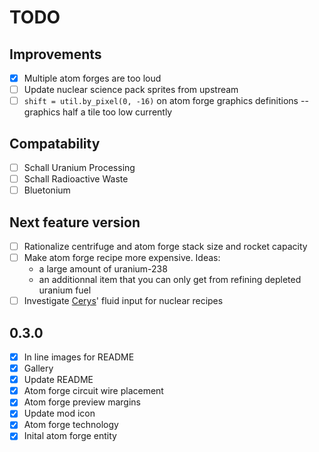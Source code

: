 # TODO

## Improvements

- [X] Multiple atom forges are too loud
- [ ] Update nuclear science pack sprites from upstream
- [ ] `shift = util.by_pixel(0, -16)` on atom forge graphics definitions -- graphics half a tile too low currently

## Compatability

- [ ] Schall Uranium Processing
- [ ] Schall Radioactive Waste
- [ ] Bluetonium

## Next feature version

- [ ] Rationalize centrifuge and atom forge stack size and rocket capacity
- [ ] Make atom forge recipe more expensive. Ideas:
  * a large amount of uranium-238
  * an additionnal item that you can only get from refining depleted uranium fuel
- [ ] Investigate [Cerys](https://mods.factorio.com/mod/Cerys-Moon-of-Fulgora)' fluid input for nuclear recipes

## 0.3.0

- [X] In line images for README
- [X] Gallery
- [X] Update README
- [X] Atom forge circuit wire placement
- [X] Atom forge preview margins
- [X] Update mod icon
- [X] Atom forge technology
- [X] Inital atom forge entity
